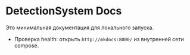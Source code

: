 # DetectionSystem Docs

Это минимальная документация для локального запуска.

- Проверка health: открыть `http://mkdocs:8000/` из внутренней сети compose.
